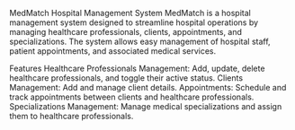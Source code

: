 
MedMatch Hospital Management System
MedMatch is a hospital management system designed to streamline hospital operations by managing healthcare professionals, clients, appointments, and specializations. The system allows easy management of hospital staff, patient appointments, and associated medical services.

Features
Healthcare Professionals Management: Add, update, delete healthcare professionals, and toggle their active status.
Clients Management: Add and manage client details.
Appointments: Schedule and track appointments between clients and healthcare professionals.
Specializations Management: Manage medical specializations and assign them to healthcare professionals.